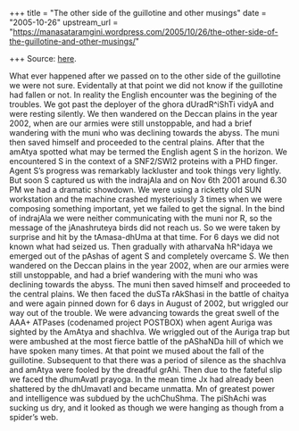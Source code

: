 +++
title = "The other side of the guillotine and other musings"
date = "2005-10-26"
upstream_url = "https://manasataramgini.wordpress.com/2005/10/26/the-other-side-of-the-guillotine-and-other-musings/"

+++
Source: [here](https://manasataramgini.wordpress.com/2005/10/26/the-other-side-of-the-guillotine-and-other-musings/).

What ever happened after we passed on to the other side of the
guillotine we were not sure. Evidentally at that point we did not know
if the guillotine had fallen or not. In reality the English encounter
was the begining of the troubles. We got past the deployer of the ghora
dUradR^iShTi vidyA and were resting silently. We then wandered on the
Deccan plains in the year 2002, when are our armies were still
unstoppable, and had a brief wandering with the muni who was declining
towards the abyss. The muni then saved himself and proceeded to the
central plains. After that the amAtya spotted what may be termed the
English agent S in the horizon. We encountered S in the context of a
SNF2/SWI2 proteins with a PHD finger. Agent S’s progress was remarkably
lackluster and took things very lightly. But soon S captured us with the
indrajAla and on Nov 6th 2001 around 6.30 PM we had a dramatic showdown.
We were using a ricketty old SUN workstation and the machine crashed
mysteriously 3 times when we were composing something important, yet we
failed to get the signal. In the bind of indrajAla we were neither
communicating with the muni nor R, so the message of the jAnashruteya
birds did not reach us. So we were taken by surprise and hit by the
tAmasa-dhUma at that time. For 6 days we did not known what had seized
us. Then gradually with atharvaNa hR^idaya we emerged out of the pAshas
of agent S and completely overcame S. We then wandered on the Deccan
plains in the year 2002, when are our armies were still unstoppable, and
had a brief wandering with the muni who was declining towards the abyss.
The muni then saved himself and proceeded to the central plains. We then
faced the duSTa rAkShasi in the battle of chaitya and were again pinned
down for 6 days in August of 2002, but wriggled our way out of the
trouble. We were advancing towards the great swell of the AAA+ ATPases
(codenamed project POSTBOX) when agent Auriga was sighted by the AmAtya
and shachIva. We wriggled out of the Auriga trap but were ambushed at
the most fierce battle of the pAShaNDa hill of which we have spoken many
times. At that point we mused about the fall of the guillotine.
Subsequent to that there was a period of silence as the shachIva and
amAtya were fooled by the dreadful grAhi. Then due to the fateful slip
we faced the dhumAvatI prayoga. In the mean time Jx had already been
shattered by the dhUmavatI and became unmatta. Mn of greatest power and
intelligence was subdued by the uchChuShma. The piShAchi was sucking us
dry, and it looked as though we were hanging as though from a spider’s
web.

